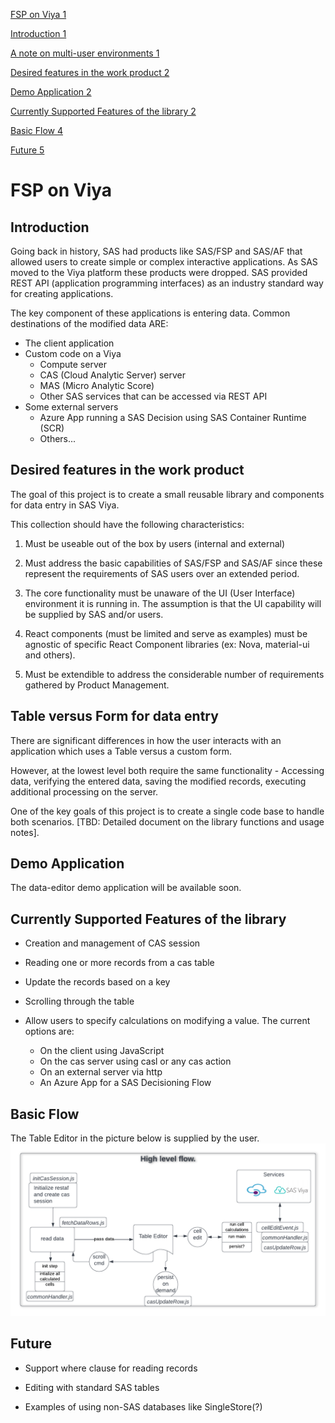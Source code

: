 [FSP on Viya	1](#_Toc583745382)

[Introduction	1](#_Toc805632312)

[A note on multi-user environments	1](#_Toc731399551)

[Desired features in the work product	2](#_Toc562931818)

[Demo Application	2](#_Toc413439152)

[Currently Supported Features of the library	2](#_Toc1664768901)

[Basic Flow	4](#_Toc1528817640)

[Future	5](#_Toc538713069)

#

# FSP on Viya

## Introduction

Going back in history, SAS had products like SAS/FSP and SAS/AF that allowed users to create simple or complex interactive applications. As SAS moved to the Viya platform these products were dropped. SAS provided REST API (application programming interfaces) as an industry standard way for creating applications.

The key component of these applications is entering data. Common destinations of the modified data ARE:

- The client application
- Custom code on a Viya
  - Compute server
  - CAS (Cloud Analytic Server) server
  - MAS (Micro Analytic Score)
  - Other SAS services that can be accessed via REST API
- Some external servers 
  - Azure App running a SAS Decision using SAS Container Runtime (SCR)
  - Others...

## Desired features in the work product

The goal of this project is to create a small reusable library and components for data entry in SAS Viya. 

This collection should have the following characteristics:

1. Must be useable out of the box by users (internal and external)

2. Must address the basic capabilities of SAS/FSP and SAS/AF since these represent the requirements of SAS users over an extended period.

3. The core functionality must be unaware of the UI (User Interface) environment it is running in. The assumption is that the UI capability will be supplied by SAS and/or users.

4. React components (must be limited and serve as examples) must be agnostic of specific React Component libraries (ex: Nova, material-ui and others).

5. Must be extendible to address the considerable number of requirements gathered by Product Management.


## Table versus Form for data entry

There are significant differences in how the user interacts with an application which uses a Table versus a custom form.

However, at the lowest level both require the same functionality - Accessing data, verifying the entered data, saving the modified records, executing additional processing on the server.

One of the key goals of this project is to create a single code base to handle both scenarios.
[TBD: Detailed document on the library functions and usage notes].

## Demo Application

The data-editor demo application will be available soon.

## Currently Supported Features of the library

- Creation and management of CAS session

- Reading one or more records from a cas table

- Update the records based on a key

- Scrolling through the table

- Allow users to specify calculations on modifying a value. The current options are:
  - On the client using JavaScript
  - On the cas server using casl or any cas action
  - On an external server via http
  - An Azure App for a SAS Decisioning Flow


## Basic Flow

The Table Editor in the picture below is supplied by the user.
![viyaedit](DataEditorFlow.png)

##

##
## Future

- Support where clause for reading records

- Editing with standard SAS tables

- Examples of using non-SAS databases like SingleStore(?)
